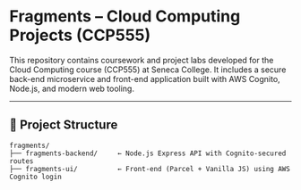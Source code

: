 # Fragments – Cloud Computing Projects (CCP555)

This repository contains coursework and project labs developed for the Cloud Computing course (CCP555) at Seneca College. It includes a secure back-end microservice and front-end application built with AWS Cognito, Node.js, and modern web tooling.

---

## 📁 Project Structure

```text
fragments/
├── fragments-backend/     ← Node.js Express API with Cognito-secured routes
├── fragments-ui/          ← Front-end (Parcel + Vanilla JS) using AWS Cognito login
